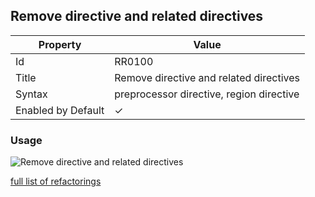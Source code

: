 ## Remove directive and related directives

| Property | Value |
| -------- | ----- |
| Id | RR0100 |
| Title | Remove directive and related directives |
| Syntax | preprocessor directive, region directive |
| Enabled by Default | &#x2713; |

### Usage

![Remove directive and related directives](../../images/refactorings/RemoveDirectiveAndRelatedDirectives.png)

[full list of refactorings](Refactorings.md)